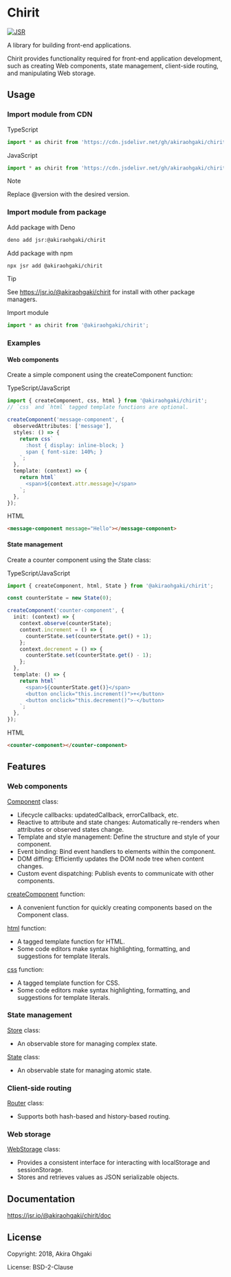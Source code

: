 # Chirit

[![JSR](https://jsr.io/badges/@akiraohgaki/chirit)](https://jsr.io/@akiraohgaki/chirit)

A library for building front-end applications.

Chirit provides functionality required for front-end application development,
such as creating Web components, state management, client-side routing, and manipulating Web storage.

## Usage

### Import module from CDN

TypeScript

```ts
import * as chirit from 'https://cdn.jsdelivr.net/gh/akiraohgaki/chirit@version/mod.ts';
```

JavaScript

```js
import * as chirit from 'https://cdn.jsdelivr.net/gh/akiraohgaki/chirit@version/mod.bundle.js';
```

> [!NOTE]
> Replace @version with the desired version.

### Import module from package

Add package with Deno

```sh
deno add jsr:@akiraohgaki/chirit
```

Add package with npm

```sh
npx jsr add @akiraohgaki/chirit
```

> [!TIP]
> See https://jsr.io/@akiraohgaki/chirit for install with other package managers.

Import module

```ts
import * as chirit from '@akiraohgaki/chirit';
```

### Examples

#### Web components

Create a simple component using the createComponent function:

TypeScript/JavaScript

```ts
import { createComponent, css, html } from '@akiraohgaki/chirit';
// `css` and `html` tagged template functions are optional.

createComponent('message-component', {
  observedAttributes: ['message'],
  styles: () => {
    return css`
      :host { display: inline-block; }
      span { font-size: 140%; }
    `;
  },
  template: (context) => {
    return html`
      <span>${context.attr.message}</span>
    `;
  },
});
```

HTML

```html
<message-component message="Hello"></message-component>
```

#### State management

Create a counter component using the State class:

TypeScript/JavaScript

```ts
import { createComponent, html, State } from '@akiraohgaki/chirit';

const counterState = new State(0);

createComponent('counter-component', {
  init: (context) => {
    context.observe(counterState);
    context.increment = () => {
      counterState.set(counterState.get() + 1);
    };
    context.decrement = () => {
      counterState.set(counterState.get() - 1);
    };
  },
  template: () => {
    return html`
      <span>${counterState.get()}</span>
      <button onclick="this.increment()">+</button>
      <button onclick="this.decrement()">-</button>
    `;
  },
});
```

HTML

```html
<counter-component></counter-component>
```

## Features

### Web components

[Component](https://jsr.io/@akiraohgaki/chirit/doc/~/Component) class:

- Lifecycle callbacks: updatedCallback, errorCallback, etc.
- Reactive to attribute and state changes: Automatically re-renders when attributes or observed states change.
- Template and style management: Define the structure and style of your component.
- Event binding: Bind event handlers to elements within the component.
- DOM diffing: Efficiently updates the DOM node tree when content changes.
- Custom event dispatching: Publish events to communicate with other components.

[createComponent](https://jsr.io/@akiraohgaki/chirit/doc/~/createComponent) function:

- A convenient function for quickly creating components based on the Component class.

[html](https://jsr.io/@akiraohgaki/chirit/doc/~/html) function:

- A tagged template function for HTML.
- Some code editors make syntax highlighting, formatting, and suggestions for template literals.

[css](https://jsr.io/@akiraohgaki/chirit/doc/~/css) function:

- A tagged template function for CSS.
- Some code editors make syntax highlighting, formatting, and suggestions for template literals.

### State management

[Store](https://jsr.io/@akiraohgaki/chirit/doc/~/Store) class:

- An observable store for managing complex state.

[State](https://jsr.io/@akiraohgaki/chirit/doc/~/State) class:

- An observable state for managing atomic state.

### Client-side routing

[Router](https://jsr.io/@akiraohgaki/chirit/doc/~/Router) class:

- Supports both hash-based and history-based routing.

### Web storage

[WebStorage](https://jsr.io/@akiraohgaki/chirit/doc/~/WebStorage) class:

- Provides a consistent interface for interacting with localStorage and sessionStorage.
- Stores and retrieves values as JSON serializable objects.

## Documentation

https://jsr.io/@akiraohgaki/chirit/doc

## License

Copyright: 2018, Akira Ohgaki

License: BSD-2-Clause
